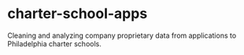 # charter-school-apps
Cleaning and analyzing company proprietary data from applications to Philadelphia charter schools.

